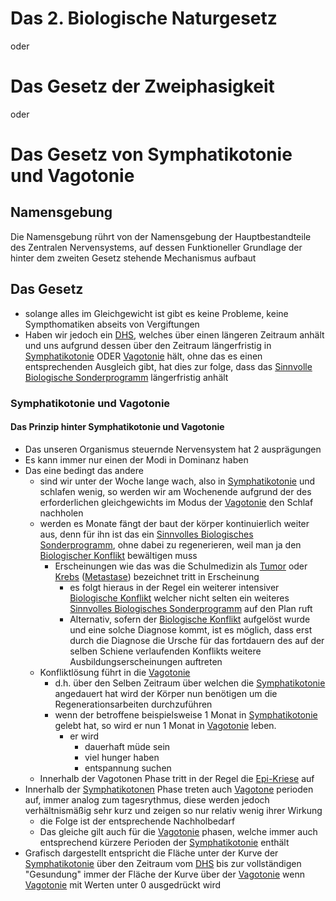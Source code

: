 # Das 2. Biologische Naturgesetz
oder
# Das Gesetz der Zweiphasigkeit
oder
# Das Gesetz von Symphatikotonie und Vagotonie
## Namensgebung
Die Namensgebung rührt von der Namensgebung der Hauptbestandteile des Zentralen Nervensystems, auf dessen Funktioneller Grundlage der hinter dem zweiten Gesetz  stehende Mechanismus aufbaut

## Das Gesetz
- solange alles im Gleichgewicht ist gibt es keine Probleme, keine Sympthomatiken abseits von Vergiftungen
- Haben wir jedoch ein [DHS](../BN1.md#DHS), welches über einen längeren Zeitraum anhält und uns aufgrund dessen über den Zeitraum längerfristig in [Symphatikotonie](Symphatikotonie.md#Symphatikotonie) ODER [Vagotonie](Vagotonie.md#Vagotonie) hält, ohne das es einen entsprechenden Ausgleich gibt, hat dies zur folge, dass das [Sinnvolle Biologische Sonderprogramm](../../SBS.md#Sinnvolles%20Biologisches%20Sonderprogramm) längerfristig anhält

### Symphatikotonie und Vagotonie
#### Das Prinzip hinter Symphatikotonie und Vagotonie
- Das unseren Organismus steuernde Nervensystem hat 2 ausprägungen
- Es kann immer nur einen der Modi in Dominanz haben
- Das eine bedingt das andere
	- sind wir unter der Woche lange wach, also in [Symphatikotonie](Symphatikotonie.md#Symphatikotonie) und schlafen wenig, so werden wir am Wochenende aufgrund der des erforderlichen gleichgewichts im Modus der [Vagotonie](Vagotonie.md#Vagotonie) den Schlaf nachholen
	- werden es Monate fängt der baut der körper kontinuierlich weiter aus, denn für ihn ist das ein [Sinnvolles Biologisches Sonderprogramm](../../SBS.md#Sinnvolles%20Biologisches%20Sonderprogramm), ohne dabei zu regenerieren, weil man ja den [Biologischer Konflikt](../BN1.md#Biologischer%20Konflikt) bewältigen muss
		- Erscheinungen wie das was die Schulmedizin als [Tumor](../../../../Menschlicher%20Körper/Leiden/Tumor/Tumor.md#Tumor) oder [Krebs](../../../../Menschlicher%20Körper/Leiden/Tumor/Krebs.md#Krebs) ([Metastase](../../../../Menschlicher%20Körper/Leiden/Tumor/Metastase.md#Metastase)) bezeichnet tritt in Erscheinung
			- es folgt hieraus in der Regel ein weiterer intensiver [Biologische Konflikt](../BN1.md#Biologischer%20Konflikt) welcher nicht selten ein weiteres [Sinnvolles Biologisches Sonderprogramm](../../SBS.md#Sinnvolles%20Biologisches%20Sonderprogramm) auf den Plan ruft
			- Alternativ, sofern der [Biologische Konflikt](../BN1.md#Biologischer%20Konflikt) aufgelöst wurde und eine solche Diagnose kommt, ist es möglich, dass erst durch die Diagnose die Ursche für das fortdauern des auf der selben Schiene verlaufenden Konflikts weitere Ausbildungserscheinungen auftreten
	- Konfliktlösung führt in die [Vagotonie](Vagotonie.md)
		- d.h. über den Selben Zeitraum über welchen die [Symphatikotonie](Symphatikotonie.md#Symphatikotonie) angedauert hat wird der Körper nun benötigen um die Regenerationsarbeiten durchzuführen
		- wenn der betroffene beispielsweise 1 Monat in [Symphatikotonie](Symphatikotonie.md#Symphatikotonie) gelebt hat, so wird er nun 1 Monat in [Vagotonie](Vagotonie.md#Vagotonie) leben.
			- er wird
				- dauerhaft müde sein
				- viel hunger haben
				- entspannung suchen
	- Innerhalb der Vagotonen Phase tritt in der Regel die [Epi-Kriese](Epi-Kriese.md#Epi-Kriese) auf
- Innerhalb der [Symphatikotonen](Symphatikotonie.md#Symphatikotonie) Phase treten auch [Vagotone](Vagotonie.md#Vagotonie) perioden auf, immer analog zum tagesrythmus, diese werden jedoch verhältnismäßig sehr kurz und zeigen so nur relativ wenig ihrer Wirkung
	- die Folge ist der entsprechende Nachholbedarf
	- Das gleiche gilt auch für die [Vagotonie](Vagotonie.md#Vagotonie) phasen, welche immer auch entsprechend kürzere Perioden der [Symphatikotonie](Symphatikotonie.md#Symphatikotonie) enthält
- Grafisch dargestellt entspricht die Fläche unter der Kurve der [Symphatikotonie](Symphatikotonie.md#Symphatikotonie) über den Zeitraum  vom [DHS](../BN1.md#DHS) bis zur vollständigen "Gesundung" immer der Fläche der Kurve über der [Vagotonie](Vagotonie.md#Vagotonie) wenn [Vagotonie](Vagotonie.md#Vagotonie) mit Werten unter 0 ausgedrückt wird 

